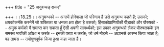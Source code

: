+++
title = "25 अनुबन्धङ् क्षयम्"

+++
।।18.25।। अनुबन्धको -- अन्तमें होनेवाला जो परिणाम है उसे अनुबन्ध कहते
हैं; उसको; क्षयकोकर्मके करनेमें जो शक्तिका या धनका क्षय होता है उसको;
हिंसाकोप्राणियोंकी पीड़ाको और पौरुषको -- अमुक कर्मको मैं समाप्त कर सकता
हूँ ऐसी अपनी सामर्थ्यको; इस प्रकार अनुबन्धसे लेकर पौरुषतकके इन समस्त
भावोंकी अपेक्षा न करके -- इनकी परवा न करके; जो धर्म मोहसे -- अज्ञानसे
आरम्भ किया जाता है; वह तामस -- तमोगुणपूर्वक किया हुआ कहा जाता है।
